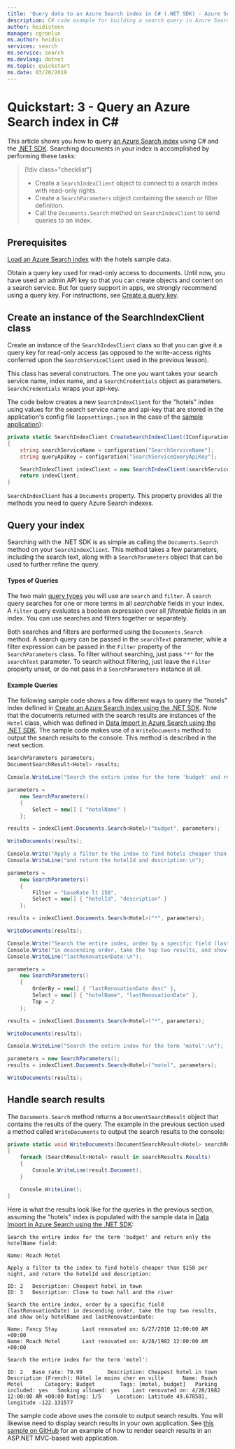 ```yaml
---
title: 'Query data to an Azure Search index in C# (.NET SDK) - Azure Search'
description: C# code example for building a search query in Azure Search. Add search parameters to filter and sort search results.
author: heidisteen
manager: cgronlun
ms.author: heidist
services: search
ms.service: search
ms.devlang: dotnet
ms.topic: quickstart
ms.date: 03/20/2019
---
```

# Quickstart: 3 - Query an Azure Search index in C#

This article shows you how to query [an Azure Search index](search-what-is-an-index.md) using C# and the [.NET SDK](https://aka.ms/search-sdk). Searching documents in your index is accomplished by performing these tasks:

> [!div class="checklist"]
> * Create a `SearchIndexClient` object to connect to a search index with read-only rights.
> * Create a `SearchParameters` object containing the search or filter definition.
> * Call the `Documents.Search` method on `SearchIndexClient` to send queries to an index.

## Prerequisites

[Load an Azure Search index](search-import-data-dotnet.md) with the hotels sample data.

Obtain a query key used for read-only access to documents. Until now, you have used an admin API key so that you can create objects and content on a search service. But for query support in apps, we strongly recommend using a query key. For instructions, see [Create a query key](search-security-api-keys.md#create-query-keys).

## Create an instance of the SearchIndexClient class
Create an instance of the `SearchIndexClient` class so that you can give it a query key for read-only access (as opposed to the write-access rights conferred upon the `SearchServiceClient` used in the previous lesson).

This class has several constructors. The one you want takes your search service name, index name, and a `SearchCredentials` object as parameters. `SearchCredentials` wraps your api-key.

The code below creates a new `SearchIndexClient` for the "hotels" index using values for the search service name and api-key that are stored in the application's config file (`appsettings.json` in the case of the [sample application](https://aka.ms/search-dotnet-howto)):

```csharp
private static SearchIndexClient CreateSearchIndexClient(IConfigurationRoot configuration)
{
    string searchServiceName = configuration["SearchServiceName"];
    string queryApiKey = configuration["SearchServiceQueryApiKey"];

    SearchIndexClient indexClient = new SearchIndexClient(searchServiceName, "hotels", new SearchCredentials(queryApiKey));
    return indexClient;
}
```

`SearchIndexClient` has a `Documents` property. This property provides all the methods you need to query Azure Search indexes.

## Query your index
Searching with the .NET SDK is as simple as calling the `Documents.Search` method on your `SearchIndexClient`. This method takes a few parameters, including the search text, along with a `SearchParameters` object that can be used to further refine the query.

#### Types of Queries
The two main [query types](search-query-overview.md#types-of-queries) you will use are `search` and `filter`. A `search` query searches for one or more terms in all *searchable* fields in your index. A `filter` query evaluates a boolean expression over all *filterable* fields in an index. You can use searches and filters together or separately.

Both searches and filters are performed using the `Documents.Search` method. A search query can be passed in the `searchText` parameter, while a filter expression can be passed in the `Filter` property of the `SearchParameters` class. To filter without searching, just pass `"*"` for the `searchText` parameter. To search without filtering, just leave the `Filter` property unset, or do not pass in a `SearchParameters` instance at all.

#### Example Queries
The following sample code shows a few different ways to query the "hotels" index defined in [Create an Azure Search index using the .NET SDK](search-create-index-dotnet.md#DefineIndex). Note that the documents returned with the search results are instances of the `Hotel` class, which was defined in [Data Import in Azure Search using the .NET SDK](search-import-data-dotnet.md#HotelClass). The sample code makes use of a `WriteDocuments` method to output the search results to the console. This method is described in the next section.

```csharp
SearchParameters parameters;
DocumentSearchResult<Hotel> results;

Console.WriteLine("Search the entire index for the term 'budget' and return only the hotelName field:\n");

parameters =
    new SearchParameters()
    {
        Select = new[] { "hotelName" }
    };

results = indexClient.Documents.Search<Hotel>("budget", parameters);

WriteDocuments(results);

Console.Write("Apply a filter to the index to find hotels cheaper than $150 per night, ");
Console.WriteLine("and return the hotelId and description:\n");

parameters =
    new SearchParameters()
    {
        Filter = "baseRate lt 150",
        Select = new[] { "hotelId", "description" }
    };

results = indexClient.Documents.Search<Hotel>("*", parameters);

WriteDocuments(results);

Console.Write("Search the entire index, order by a specific field (lastRenovationDate) ");
Console.Write("in descending order, take the top two results, and show only hotelName and ");
Console.WriteLine("lastRenovationDate:\n");

parameters =
    new SearchParameters()
    {
        OrderBy = new[] { "lastRenovationDate desc" },
        Select = new[] { "hotelName", "lastRenovationDate" },
        Top = 2
    };

results = indexClient.Documents.Search<Hotel>("*", parameters);

WriteDocuments(results);

Console.WriteLine("Search the entire index for the term 'motel':\n");

parameters = new SearchParameters();
results = indexClient.Documents.Search<Hotel>("motel", parameters);

WriteDocuments(results);
```

## Handle search results
The `Documents.Search` method returns a `DocumentSearchResult` object that contains the results of the query. The example in the previous section used a method called `WriteDocuments` to output the search results to the console:

```csharp
private static void WriteDocuments(DocumentSearchResult<Hotel> searchResults)
{
    foreach (SearchResult<Hotel> result in searchResults.Results)
    {
        Console.WriteLine(result.Document);
    }

    Console.WriteLine();
}
```

Here is what the results look like for the queries in the previous section, assuming the "hotels" index is populated with the sample data in [Data Import in Azure Search using the .NET SDK](search-import-data-dotnet.md):

```
Search the entire index for the term 'budget' and return only the hotelName field:

Name: Roach Motel

Apply a filter to the index to find hotels cheaper than $150 per night, and return the hotelId and description:

ID: 2   Description: Cheapest hotel in town
ID: 3   Description: Close to town hall and the river

Search the entire index, order by a specific field (lastRenovationDate) in descending order, take the top two results, and show only hotelName and lastRenovationDate:

Name: Fancy Stay        Last renovated on: 6/27/2010 12:00:00 AM +00:00
Name: Roach Motel       Last renovated on: 4/28/1982 12:00:00 AM +00:00

Search the entire index for the term 'motel':

ID: 2   Base rate: 79.99        Description: Cheapest hotel in town     Description (French): Hôtel le moins cher en ville      Name: Roach Motel       Category: Budget        Tags: [motel, budget]   Parking included: yes   Smoking allowed: yes    Last renovated on: 4/28/1982 12:00:00 AM +00:00 Rating: 1/5     Location: Latitude 49.678581, longitude -122.131577
```

The sample code above uses the console to output search results. You will likewise need to display search results in your own application. See [this sample on GitHub](https://github.com/Azure-Samples/search-dotnet-getting-started/tree/master/DotNetSample) for an example of how to render search results in an ASP.NET MVC-based web application.

